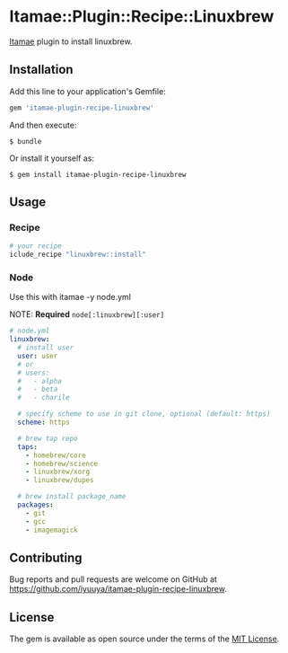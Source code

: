 # Itamae::Plugin::Recipe::Linuxbrew

[Itamae](https://github.com/ryotarai/itamae) plugin to install linuxbrew.

## Installation

Add this line to your application's Gemfile:

```ruby
gem 'itamae-plugin-recipe-linuxbrew'
```

And then execute:

    $ bundle

Or install it yourself as:

    $ gem install itamae-plugin-recipe-linuxbrew

## Usage

### Recipe

```ruby
# your recipe
iclude_recipe "linuxbrew::install"
```

### Node

Use this with itamae -y node.yml

NOTE: **Required** `node[:linuxbrew][:user]`

```yaml
# node.yml
linuxbrew:
  # install user
  user: user
  # or
  # users:
  #   - alpha
  #   - beta
  #   - charile

  # specify scheme to use in git clone, optional (default: https)
  scheme: https

  # brew tap repo
  taps:
    - homebrew/core
    - homebrew/science
    - linuxbrew/xorg
    - linuxbrew/dupes

  # brew install package_name
  packages:
    - git
    - gcc
    - imagemagick
```

## Contributing

Bug reports and pull requests are welcome on GitHub at https://github.com/iyuuya/itamae-plugin-recipe-linuxbrew.

## License

The gem is available as open source under the terms of the [MIT License](http://opensource.org/licenses/MIT).

